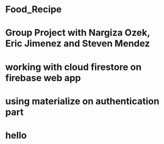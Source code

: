 # Food_Recipe
# Group Project with Nargiza Ozek, Eric Jimenez and Steven Mendez
# working with cloud firestore on firebase web app
# using materialize on authentication part
# hello
